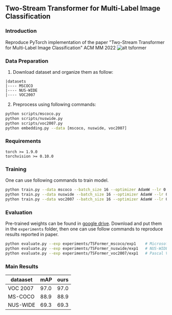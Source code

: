 ## Two-Stream Transformer for Multi-Label Image Classification

### Introduction
Reproduce PyTorch implementation of the paper "Two-Stream Transformer for Multi-Label Image Classification" ACM MM 2022
![alt tsformer](src/tsformer.png)

### Data Preparation
1. Download dataset and organize them as follow:
```
|datasets
|---- MSCOCO
|---- NUS-WIDE
|---- VOC2007
```
2. Preprocess using following commands:
```bash
python scripts/mscoco.py
python scripts/nuswide.py
python scripts/voc2007.py
python embedding.py --data [mscoco, nuswide, voc2007]
```

### Requirements
```
torch >= 1.9.0
torchvision >= 0.10.0
```

### Training
One can use following commands to train model.
```bash
python train.py --data mscoco --batch_size 16 --optimizer AdamW --lr 0.00001 --mode part --start_depth 9
python train.py --data nuswide --batch_size 16 --optimizer AdamW --lr 0.00001 --mode part --start_depth 1
python train.py --data voc2007 --batch_size 16 --optimizer AdamW --lr 0.00001 --mode part --start_depth 4
```

### Evaluation
Pre-trained weights can be found in [google drive](https://drive.google.com/drive/folders/1XOiLTpWHYRGR8itp4aqQZsbXWHV_TT0j?usp=sharing). Download and put them in the `experiments` folder, then one can use follow commands to reproduce results reported in paper.

```bash
python evaluate.py --exp experiments/TSFormer_mscoco/exp1    # Microsoft COCO
python evaluate.py --exp experiments/TSFormer_nuswide/exp1   # NUS-WIDE
python evaluate.py --exp experiments/TSFormer_voc2007/exp1   # Pascal VOC 2007
```

### Main Results
|  dataaset   | mAP  | ours |
|  ---------  | ---- | ---- | 
| VOC 2007    | 97.0 | 97.0 |
| MS-COCO     | 88.9 | 88.9 |
| NUS-WIDE    | 69.3 | 69.3 |